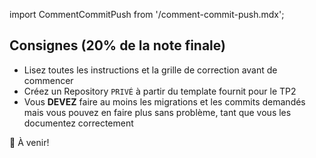 import CommentCommitPush from '/comment-commit-push.mdx';

## Consignes (20% de la note finale)
- Lisez toutes les instructions et la grille de correction avant de commencer
- Créez un Repository ``PRIVÉ`` à partir du template fournit pour le TP2
- Vous **DEVEZ** faire au moins les migrations et les commits demandés mais vous pouvez en faire plus sans problème, tant que vous les documentez correctement

🚧 À venir!

